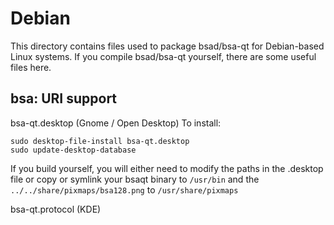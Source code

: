 
Debian
====================
This directory contains files used to package bsad/bsa-qt
for Debian-based Linux systems. If you compile bsad/bsa-qt yourself, there are some useful files here.

## bsa: URI support ##


bsa-qt.desktop  (Gnome / Open Desktop)
To install:

	sudo desktop-file-install bsa-qt.desktop
	sudo update-desktop-database

If you build yourself, you will either need to modify the paths in
the .desktop file or copy or symlink your bsaqt binary to `/usr/bin`
and the `../../share/pixmaps/bsa128.png` to `/usr/share/pixmaps`

bsa-qt.protocol (KDE)

